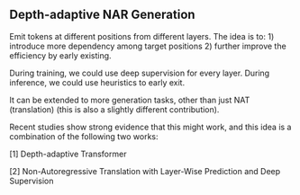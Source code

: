 ## Depth-adaptive NAR Generation

Emit tokens at different positions from different layers. The idea is to: 1) introduce more dependency among target positions 2) further improve the efficiency by early existing.

During training, we could use deep supervision for every layer. During inference, we could use heuristics to early exit.

It can be extended to more generation tasks, other than just NAT (translation) (this is also a slightly different contribution).

Recent studies show strong evidence that this might work, and this idea is a combination of the following two works:

[1] Depth-adaptive Transformer

[2] Non-Autoregressive Translation with Layer-Wise Prediction and Deep Supervision
